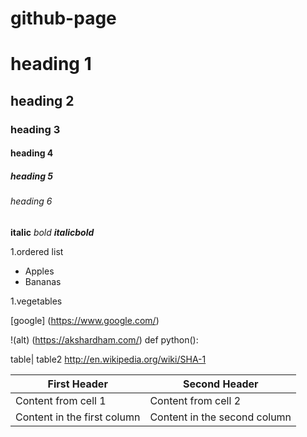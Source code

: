 # github-page
# heading 1

## heading 2

### heading 3

#### heading 4
##### heading 5
###### heading 6

**italic**
*bold*
***italicbold***

1.ordered list

 - Apples
 - Bananas
 
 1.vegetables
 
[google] (https://www.google.com/)

!(alt) (https://akshardham.com/)
def python():

table| table2
http://en.wikipedia.org/wiki/SHA-1

First Header | Second Header
------------ | -------------
Content from cell 1 | Content from cell 2
Content in the first column | Content in the second column
